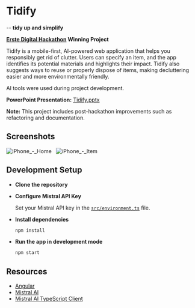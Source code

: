 # Tidify

-- **tidy up and simplify**

**[Erste Digital Hackathon](https://www.erstedigital.com/sk/hackathon) Winning Project**

Tidify is a mobile-first, AI-powered web application that helps you responsibly get rid of clutter. 
Users can specify an item, and the app identifies its potential materials and highlights their impact. 
Tidify also suggests ways to reuse or properly dispose of items, making decluttering easier and more environmentally friendly.

AI tools were used during project development.

**PowerPoint Presentation:** [Tidify.pptx](Tidify.pptx)

**Note:** This project includes post-hackathon improvements such as refactoring and documentation.

## Screenshots

![iPhone_-_Home](https://github.com/user-attachments/assets/02202717-e568-4b19-b898-bb2b66915ce1)
&nbsp;
![iPhone_-_Item](https://github.com/user-attachments/assets/e4915e48-7beb-43f7-9770-d7cfa6d5249c)

## Development Setup

- **Clone the repository**

- **Configure Mistral API Key**

  Set your Mistral API key in the [`src/environment.ts`](src/environment.ts) file.

- **Install dependencies**

   ```bash
   npm install
   ```

- **Run the app in development mode**

   ```bash
   npm start
   ```

## Resources

- [Angular](https://angular.io/)
- [Mistral AI](https://docs.mistral.ai/)
- [Mistral AI TypeScript Client](https://github.com/mistralai/client-ts#readme)
